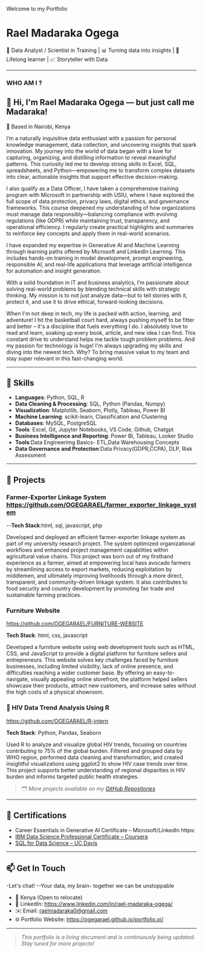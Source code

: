 Welcome to my Portfolio

# Rael Madaraka Ogega

🎯 Data Analyst / Scientist in Training | 📊 Turning data into insights | 🧠 Lifelong learner  | 📈 Storyteller with Data

---

### WHO AM I ? 
## 👋 Hi, I'm Rael Madaraka Ogega — but just call me **Madaraka**! 
📍 Based in Nairobi, Kenya

I’m a naturally inquisitive data enthusiast with a passion for personal knowledge management, data collection, and uncovering insights that spark innovation.
My journey into the world of data began with a love for capturing, organizing, and distilling information to reveal meaningful patterns. This curiosity led me to develop strong skills in Excel, SQL, spreadsheets, and Python—empowering me to transform complex datasets into clear, actionable insights that support effective decision-making.

I also qualify as a Data Officer, I have taken a comprehensive training program with Microsoft in partnership with USIU, where I have explored the full scope of data protection, privacy laws, digital ethics, and governance frameworks. This course deepened my understanding of how organizations must manage data responsibly—balancing compliance with evolving regulations (like GDPR) while maintaining trust, transparency, and operational efficiency. I regularly create practical highlights and summaries to reinforce key concepts and apply them in real-world scenarios.

I have expanded my expertise in Generative AI and Machine Learning through learning paths offered by Microsoft and LinkedIn Learning. This includes hands-on training in model development, prompt engineering, responsible AI, and real-life applications that leverage artificial intelligence for automation and insight generation.

With a solid foundation in IT and business analytics, I’m passionate about solving real-world problems by blending technical skills with strategic thinking. My mission is to not just analyze data—but to tell stories with it, protect it, and use it to drive ethical, forward-looking decisions.


When I'm not deep in tech, my life is packed with action, learning, and adventure! I hit the basketball court hard, always pushing myself to be fitter and better – it's a discipline that fuels everything I do. I absolutely love to read and learn, soaking up every book, article, and new idea I can find. This constant drive to understand helps me tackle tough problem problems. And my passion for technology is huge! I'm always upgrading my skills and diving into the newest tech. Why? To bring massive value to my team and stay super relevant in this fast-changing world.

---

## 🧰 Skills

- **Languages**: Python, SQL, R
- **Data Cleaning & Processing**: SQL, Python (Pandas, Numpy)
- **Visualization**: Matplotlib, Seaborn, Plotly, Tableau, Power BI
- **Machine Learning**: scikit-learn, Classification and Clustering
- **Databases**: MySQL, PostgreSQL 
- **Tools**: Excel, Git, Jupyter Notebooks, VS Code, Github, Chatgpt
- **Business Intelligence and Reporting**: Power BI, Tableau, Looker Studio
- **Tools**:Data Engineerimg Basics- ETL,Data Warehousing Concepts
- **Data Governance and Protection**:Data Privacy(GDPR,CCPA), DLP, Risk Assessment

---

## 📁 Projects

### Farmer-Exporter Linkage System https://github.com/OGEGARAEL/farmer_exporter_linkage_system
--**Tech Stack**:html, sql, javascript, php 

Developed and deployed an efficient farmer-exporter linkage system as part of my university research project. The system optimized organizational workflows and enhanced project management capabilities within agricultural value chains.
This project was born out of my firsthand experience as a farmer, aimed at empowering local hass avocado farmers by streamlining access to export markets, reducing exploitation by middlemen, and ultimately improving livelihoods through a more direct, transparent, and community-driven linkage system. It also contributes to food security and country development by promoting fair trade and sustainable farming practices.


###  Furniture Website 
https://github.com/OGEGARAEL/FURNITURE-WEBSITE

**Tech Stack**: html, css, javascript

Developed a furniture website using web development tools such as HTML, CSS, and JavaScript to provide a digital platform for furniture sellers and entrepreneurs.
This website solves key challenges faced by furniture businesses, including limited visibility, lack of online presence, and difficulties reaching a wider customer base. By offering an easy-to-navigate, visually appealing online storefront, the platform helped sellers showcase their products, attract new customers, and increase sales without the high costs of a physical showroom.

### 🦠 HIV Data Trend Analysis Using R  
https://github.com/OGEGARAEL/R-intern

**Tech Stack**: Python, Pandas, Seaborn 

Used R to analyze and visualize global HIV trends, focusing on countries contributing to 75% of the global burden. Filtered and grouped data by WHO region, performed data cleaning and transformation, and created insightful visualizations using ggplot2 to show HIV case trends over time. This project supports better understanding of regional disparities in HIV burden and informs targeted public health strategies.

> 🗂 *More projects available on my [GitHub Repositories](https://github.com/yourusername?tab=repositories)*

---

## 📜 Certifications

- Career Essentials in Generative AI Certificate – Microsoft/LinkedIn https: 
- [IBM Data Science Professional Certificate – Coursera](https://coursera.org/verify/example)
- [SQL for Data Science – UC Davis](https://coursera.org/verify/example)

---

## 📫 Get In Touch
-Let's chat!
--Your data, my brain- together we can be unstoppable

- 📍 Kenya  (Open to relocate)
- 🔗 LinkedIn: https://www.linkedin.com/in/rael-madaraka-ogega/
- ✉️ Email: raelmadaraka0@gmail.com
- 🌐 Portfolio Website: https://ogegarael.github.io/portfolio.oi/
  


---

> *This portfolio is a living document and is continuously being updated. Stay tuned for more projects!*
